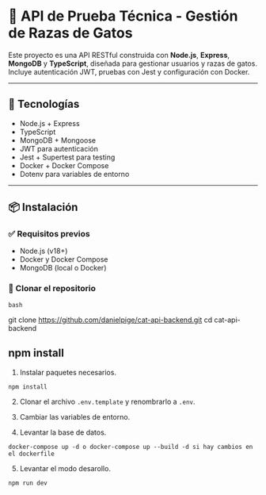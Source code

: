 # 🐾 API de Prueba Técnica - Gestión de Razas de Gatos

Este proyecto es una API RESTful construida con **Node.js**, **Express**, **MongoDB** y **TypeScript**, diseñada para gestionar usuarios y razas de gatos. Incluye autenticación JWT, pruebas con Jest y configuración con Docker.

---

## 🚀 Tecnologías

- Node.js + Express
- TypeScript
- MongoDB + Mongoose
- JWT para autenticación
- Jest + Supertest para testing
- Docker + Docker Compose
- Dotenv para variables de entorno

---

## 📦 Instalación

### ✅ Requisitos previos

- Node.js (v18+)
- Docker y Docker Compose
- MongoDB (local o Docker)

### 🧪 Clonar el repositorio

```
bash
```
git clone https://github.com/danielpige/cat-api-backend.git
cd cat-api-backend

## npm install

1. Instalar paquetes necesarios.

```
npm install
```


2. Clonar el archivo `.env.template` y renombrarlo a `.env`.

3. Cambiar las variables de entorno.

4. Levantar la base de datos.

```
docker-compose up -d o docker-compose up --build -d si hay cambios en el dockerfile
```

5. Levantar el modo desarollo.

```
npm run dev
```